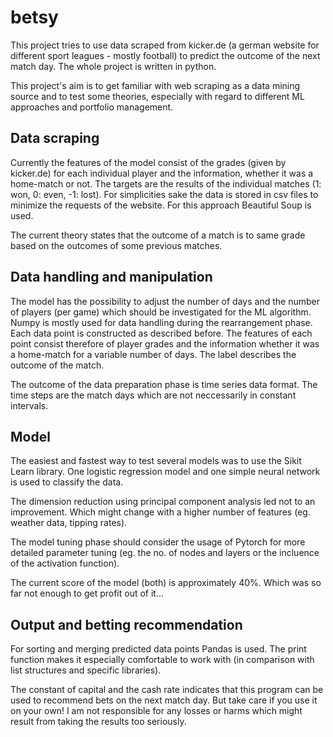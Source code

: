 # betsy

This project tries to use data scraped from kicker.de (a german website for different sport leagues - mostly football) to predict the outcome of the next match day. 
The whole project is written in python.

This project's aim is to get familiar with web scraping as a data mining source and to test some theories, especially with regard to different ML approaches and portfolio management. 

## Data scraping

Currently the features of the model consist of the grades (given by kicker.de) for each individual player and the information, whether it was a home-match or not. 
The targets are the results of the individual matches (1: won, 0: even, -1: lost). For simplicities sake the data is stored in csv files to minimize the requests of the website.
For this approach Beautiful Soup is used.

The current theory states that the outcome of a match is to same grade based on the outcomes of some previous matches. 

## Data handling and  manipulation

The model has the possibility to adjust the number of days and the number of players (per game) which should be investigated for the ML algorithm. Numpy is mostly used 
for data handling during the rearrangement phase. Each data point is constructed as described before. The features of each point consist therefore of player grades and the 
information whether it was a home-match for a variable number of days. The label describes the outcome of the match.

The outcome of the data preparation phase is time series data format. The time steps are the match days which are not neccessarily in constant intervals.

## Model

The easiest and fastest way to test several models was to use the Sikit Learn library. One logistic regression model and one simple neural network is used to classify 
the data. 

The dimension reduction using principal component analysis led not to an improvement. Which might change with a higher number of features (eg. weather data, tipping rates). 

The model tuning phase should consider the usage of Pytorch for more detailed parameter tuning (eg. the no. of nodes and layers or the incluence of the activation function).

The current score of the model (both) is approximately 40%. Which was so far not enough to get profit out of it...

## Output and betting recommendation

For sorting and merging predicted data points Pandas is used. The print function makes it especially comfortable to work with (in comparison with list structures and 
specific libraries). 

The constant of capital and the cash rate indicates that this program can be used to recommend bets on the next match day. But take care if you use it on your own! I am not 
responsible for any losses or harms which might result from taking the results too seriously. 




